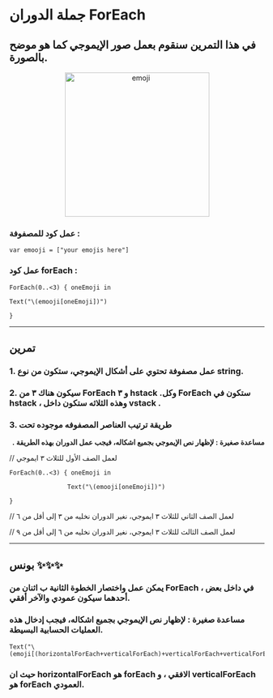 

# جملة الدوران ForEach

  

## في هذا التمرين سنقوم بعمل صور الإيموجي كما هو موضح بالصورة.

<p align="center">
<img width="285" alt="emoji" src="https://user-images.githubusercontent.com/60436597/155885124-1c3c03d9-eded-42fc-9270-f9d02e1d60c4.png">
</p>


### عمل كود للمصفوفة :

```
var emooji = ["your emojis here"] 
```
<p dir="rtl">

### عمل كود forEach :
</p>

```
ForEach(0..<3) { oneEmoji in

Text("\(emooji[oneEmoji])")

}
```

---


## تمرين




### 1. عمل مصفوفة تحتوي على أشكال الإيموجي، ستكون من نوع string.


### 2. سيكون هناك ٣ من ForEach و ٣ hstack .وكل ForEach ستكون في hstack ، وهذه الثلاثه ستكون داخل vstack .


### 3. طريقة ترتيب العناصر المصفوفه موجوده تحت 
<p dir="rtl">
<strong>مساعدة صغيرة :  لإظهار نص الإيموجي بجميع اشكاله، فيجب عمل الدوران بهذه الطريقة .</strong></p>


// لعمل الصف الأول للثلاث ٣ ايموجي
```
ForEach(0..<3) { oneEmoji in

                Text("\(emooji[oneEmoji])")

}
```

// لعمل الصف الثاني للثلاث ٣ ايموجي، نغير الدوران نخليه من ٣ إلى أقل من ٦

// لعمل الصف الثالث للثلاث ٣ ايموجي، نغير الدوران نخليه من ٦ إلى أقل من ٩


---



## بونس ✨✨✨



### يمكن عمل واختصار الخطوة الثانية ب اثنان من ForEach في داخل بعض ، أحدهما سيكون عمودي والآخر أفقي.



### مساعدة صغيرة : لإظهار نص الإيموجي بجميع اشكاله، فيجب إدخال هذه العمليات الحسابية البسيطة.

```
Text("\(emoji[(horizontalForEach+verticalForEach)+verticalForEach+verticalForEach])")
```

### حيث ان horizontalForEach هو forEach الافقي ، و verticalForEach هو forEach العمودي.
